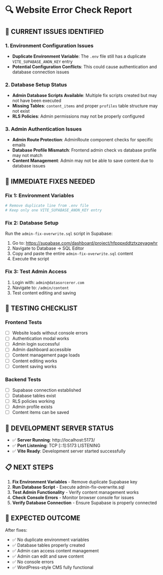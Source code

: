 # 🔍 Website Error Check Report

## 🚨 **CURRENT ISSUES IDENTIFIED**

### **1. Environment Configuration Issues**
- **Duplicate Environment Variable**: The `.env` file still has a duplicate `VITE_SUPABASE_ANON_KEY` entry
- **Potential Configuration Conflicts**: This could cause authentication and database connection issues

### **2. Database Setup Status**
- **Admin Database Scripts Available**: Multiple fix scripts created but may not have been executed
- **Missing Tables**: `content_items` and proper `profiles` table structure may not exist
- **RLS Policies**: Admin permissions may not be properly configured

### **3. Admin Authentication Issues**
- **Admin Route Protection**: AdminRoute component checks for specific emails
- **Database Profile Mismatch**: Frontend admin check vs database profile may not match
- **Content Management**: Admin may not be able to save content due to database issues

## 🔧 **IMMEDIATE FIXES NEEDED**

### **Fix 1: Environment Variables**
```bash
# Remove duplicate line from .env file
# Keep only one VITE_SUPABASE_ANON_KEY entry
```

### **Fix 2: Database Setup**
Run the `admin-fix-overwrite.sql` script in Supabase:
1. Go to: https://supabase.com/dashboard/project/hfpppxddtztxzeyagwhr
2. Navigate to Database → SQL Editor
3. Copy and paste the entire `admin-fix-overwrite.sql` content
4. Execute the script

### **Fix 3: Test Admin Access**
1. Login with: `admin@datasorcerer.com`
2. Navigate to: `/admin/content`
3. Test content editing and saving

## 🧪 **TESTING CHECKLIST**

### **Frontend Tests**
- [ ] Website loads without console errors
- [ ] Authentication modal works
- [ ] Admin login successful
- [ ] Admin dashboard accessible
- [ ] Content management page loads
- [ ] Content editing works
- [ ] Content saving works

### **Backend Tests**
- [ ] Supabase connection established
- [ ] Database tables exist
- [ ] RLS policies working
- [ ] Admin profile exists
- [ ] Content items can be saved

## 🚀 **DEVELOPMENT SERVER STATUS**
- ✅ **Server Running**: http://localhost:5173/
- ✅ **Port Listening**: TCP [::1]:5173 LISTENING
- ✅ **Vite Ready**: Development server started successfully

## 📋 **NEXT STEPS**

1. **Fix Environment Variables** - Remove duplicate Supabase key
2. **Run Database Script** - Execute admin-fix-overwrite.sql
3. **Test Admin Functionality** - Verify content management works
4. **Check Console Errors** - Monitor browser console for issues
5. **Verify Database Connection** - Ensure Supabase is properly connected

## 🎯 **EXPECTED OUTCOME**

After fixes:
- ✅ No duplicate environment variables
- ✅ Database tables properly created
- ✅ Admin can access content management
- ✅ Admin can edit and save content
- ✅ No console errors
- ✅ WordPress-style CMS fully functional


